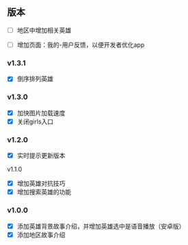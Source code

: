## 版本


* [ ] 地区中增加相关英雄
* [ ] 增加页面：我的-用户反馈，以便开发者优化app


### v1.3.1
* [x] 倒序排列英雄

### v1.3.0
* [x] 加快图片加载速度
* [x] 关闭girls入口

### v1.2.0
* [x] 实时提示更新版本

v1.1.0
* [x] 增加英雄对抗技巧
* [x] 增加搜索英雄的功能

### v1.0.0
* [x] 添加英雄背景故事介绍，并增加英雄选中是语音播放（安卓版）
* [x] 添加地区故事介绍